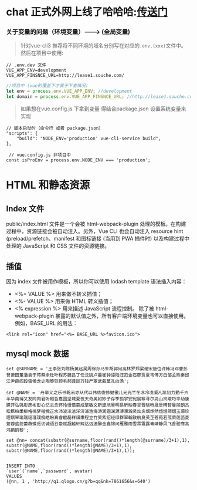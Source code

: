 # chat 正式外网上线了哈哈哈:[传送门](https://2261295nz5.51mypc.cn/dist)


### 关于变量的问题（环境变量）---> (全局变量)
>针对vue-cli3
推荐将不同环境的域名分别写在对应的`.env.(xxx)`文件中。然后在项目中使用:
```
// .env.dev 文件
VUE_APP_ENV=development
VUE_APP_FINSNCE_URL=http://lease1.souche.com/
```
```js
//项目中 (vue的覆盖下才属于下者情况) 
let env = process.env.VUE_APP_ENV; //development
let domain = process.env.VUE_APP_FINSNCE_URL; //http://lease1.souche.com/
```
>如果想在vue.config.js 下拿到变量 得结合package.json 设置系统变量来实现 
```
// 脚本启动时（命令行 或者 package.json）
"scripts": {
    "build": "NODE_ENV='production' vue-cli-service build",
},
```
```
 // vue.config.js 非项目中
const isProEnv = process.env.NODE_ENV === 'production';

```



# HTML 和静态资源


## Index 文件
public/index.html 文件是一个会被 html-webpack-plugin 处理的模板。在构建过程中，资源链接会被自动注入。另外，Vue CLI 也会自动注入 resource hint (preload/prefetch、manifest 和图标链接 (当用到 PWA 插件时) 以及构建过程中处理的 JavaScript 和 CSS 文件的资源链接。

## 插值
因为 index 文件被用作模板，所以你可以使用 lodash template 语法插入内容：

- <%= VALUE %> 用来做不转义插值；
- <%- VALUE %> 用来做 HTML 转义插值；
- <% expression %> 用来描述 JavaScript 流程控制。
除了被 html-webpack-plugin 暴露的默认值之外，所有客户端环境变量也可以直接使用。例如，BASE_URL 的用法：
```
<link rel="icon" href="<%= BASE_URL %>favicon.ico">
```


## mysql mock 数据
```
set @SURNAME = '王李张刘陈杨黄赵吴周徐孙马朱胡郭何高林罗郑梁谢宋唐位许韩冯邓曹彭曾萧田董潘袁于蒋蔡余杜叶程苏魏吕丁任沈姚卢姜崔钟谭陆汪范金石廖贾夏韦傅方白邹孟熊秦邱江尹薛阎段雷侯龙史陶黎贺顾毛郝龚邵万钱严覃武戴莫孔向汤';
 
set @NAME = '丹举义之乐书乾云亦从代以伟佑俊修健傲儿元光兰冬冰冷凌凝凡凯初力勤千卉半华南博又友同向君听和哲嘉国坚城夏夜天奇奥如妙子存季孤宇安宛宸寒寻尔尧山岚峻巧平幼康建开弘强彤彦彬彭心忆志念怀怜恨惜慕成擎敏文新旋旭昊明易昕映春昱晋晓晗晟景晴智曼朋朗杰松枫柏柔柳格桃梦楷槐正水沛波泽洁洋济浦浩海涛润涵渊源溥濮瀚灵灿炎烟烨然煊煜熙熠玉珊珍理琪琴瑜瑞瑶瑾璞痴皓盼真睿碧磊祥祺秉程立竹笑紫绍经绿群翠翰致航良芙芷苍苑若茂荣莲菡菱萱蓉蓝蕊蕾薇蝶觅访诚语谷豪赋超越轩辉达远邃醉金鑫锦问雁雅雨雪霖霜露青靖静风飞香驰骞高鸿鹏鹤黎';
 
set @nn= concat(substr(@surname,floor(rand()*length(@surname)/3+1),1), substr(@NAME,floor(rand()*length(@NAME)/3+1),1), substr(@NAME,floor(rand()*length(@NAME)/3+1),1));


INSERT INTO
`user`(`name`,`password`, avatar)
VALUES
(@nn, 1 , 'http://q1.qlogo.cn/g?b=qq&nk=7861656&s=640')
```